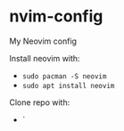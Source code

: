 # nvim-config
My Neovim config

Install neovim with:
- `sudo pacman -S neovim`
- `sudo apt install neovim`


Clone repo with:
- `
